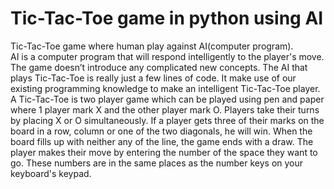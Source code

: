 # Tic-Tac-Toe game in python using AI

Tic-Tac-Toe game where human play against AI(computer program). </br>
AI is a computer program that will respond intelligently to the player's move. </br>
The game doesn’t introduce any complicated new concepts. The AI that plays Tic-Tac-Toe is really just a few lines of code. It make use of our existing programming knowledge to make an intelligent Tic-Tac-Toe player. </br>
A Tic-Tac-Toe is two player game which can be played using pen and paper where 1 player mark X and the other player mark O. Players take their turns by placing X or O simultaneously. If a player gets three of their marks on the board in a row, column or one of the two diagonals, he will win. When the board fills up with neither any of the line, the game ends with a draw. The player makes their move by entering the number of the space they want to go. These numbers are in the same places as the number keys on your keyboard's keypad.</br>
